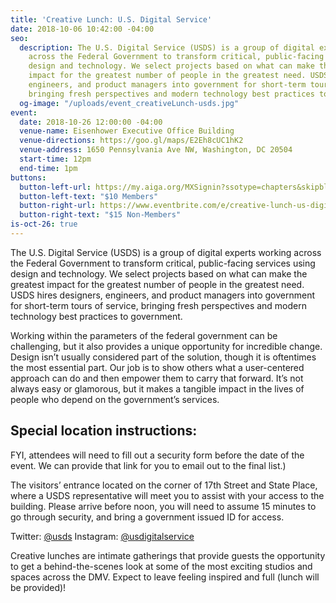 ```yaml
---
title: 'Creative Lunch: U.S. Digital Service'
date: 2018-10-06 10:42:00 -04:00
seo:
  description: The U.S. Digital Service (USDS) is a group of digital experts working
    across the Federal Government to transform critical, public-facing services using
    design and technology. We select projects based on what can make the greatest
    impact for the greatest number of people in the greatest need. USDS hires designers,
    engineers, and product managers into government for short-term tours of service,
    bringing fresh perspectives and modern technology best practices to government.
  og-image: "/uploads/event_creativeLunch-usds.jpg"
event:
  date: 2018-10-26 12:00:00 -04:00
  venue-name: Eisenhower Executive Office Building
  venue-directions: https://goo.gl/maps/E2Eh8cUC1hK2
  venue-address: 1650 Pennsylvania Ave NW, Washington, DC 20504
  start-time: 12pm
  end-time: 1pm
buttons:
  button-left-url: https://my.aiga.org/MXSignin?ssotype=chapters&skipblacklist&returnurl=https%3A%2F%2Fdc.aiga.org%2F%3Fpost_type%3Dikit_event%26p%3D274263%26redirect_source%3Deventbrite_register
  button-left-text: "$10 Members"
  button-right-url: https://www.eventbrite.com/e/creative-lunch-us-digital-service-tickets-51017132617
  button-right-text: "$15 Non-Members"
is-oct-26: true
---
```


The U.S. Digital Service (USDS) is a group of digital experts working across the Federal Government to transform critical, public-facing services using design and technology. We select projects based on what can make the greatest impact for the greatest number of people in the greatest need. USDS hires designers, engineers, and product managers into government for short-term tours of service, bringing fresh perspectives and modern technology best practices to government.

Working within the parameters of the federal government can be challenging, but it also provides a unique opportunity for incredible change. Design isn’t usually considered part of the solution, though it is oftentimes the most essential part. Our job is to show others what a user-centered approach can do and then empower them to carry that forward. It’s not always easy or glamorous, but it makes a tangible impact in the lives of people who depend on the government’s services.

## Special location instructions:
FYI, attendees will need to fill out a security form before the date of the event. We can provide that link for you to email out to the final list.)

The visitors’ entrance located on the corner of 17th Street and State Place, where a USDS representative will meet you to assist with your access to the building. Please arrive before noon, you will need to assume 15 minutes to go through security, and bring a government issued ID for access.

Twitter: [@usds](https://www.twitter.com/usds/)
Instagram: [@usdigitalservice](https://www.instagram.com/usdigitalservice/)

Creative lunches are intimate gatherings that provide guests the opportunity to get a behind-the-scenes look at some of the most exciting studios and spaces across the DMV. Expect to leave feeling inspired and full (lunch will be provided)!

